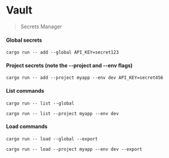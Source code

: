 # Vault
> Secrets Manager

#### Global secrets
```
cargo run -- add --global API_KEY=secret123
```

#### Project secrets (note the --project and --env flags)
```
cargo run -- add --project myapp --env dev API_KEY=secret456
```

#### List commands
```
cargo run -- list --global
```
```
cargo run -- list --project myapp --env dev
```

#### Load commands
```
cargo run -- load --global --export
```
```
cargo run -- load --project myapp --env dev --export
```
